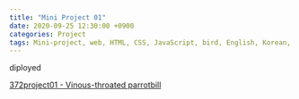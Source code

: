 ```yaml
---
title: "Mini Project 01"
date: 2020-09-25 12:30:00 +0900
categories: Project
tags: Mini-project, web, HTML, CSS, JavaScript, bird, English, Korean, 한국어, toggle, 미니프로젝트
---
```


diployed

[372project01 - Vinous-throated parrotbill](https://372project01.netlify.app/)